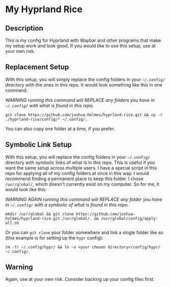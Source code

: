 # My Hyprland Rice

## Description

This is my config for Hyprland with Waybar and other programs that make my setup work and look good. If you would like to use this setup, use at your own risk.

## Replacement Setup

With this setup, you will simply replace the config folders in your `~/.config/` directory with the ones in this repo. It would look something like this in one command:

*WARNING running this command will REPLACE any folders you have in `~/.config/` with what is found in this repo.*
```
git clone https://github.com/joshua-holmes/hyprland-rice.git && cp -r ./hyprland-rice/config/* ~/.config/.
```

You can also copy one folder at a time, if you prefer.

## Symbolic Link Setup

With this setup, you will replace the config folders in your `~/.config/` directory with symbolic links of what is in this repo. This is useful if you want the same setup across multiple users. I have a special script in this repo for applying all of my config folders at once in this way. I would recommend finding a permanent place to keep this folder. I chose `/usr/global/`, which doesn't currently exist on my computer. So for me, it would look like this:

*WARNING AGAIN running this command will REPLACE any folder you have in `~/.config/` with a symbolic of what is found in this repo.*
```
mkdir /usr/global && git clone https://github.com/joshua-holmes/hyprland-rice.git /usr/global/. && /usr/global/config/apply-all.sh
```

Or you can `git clone` your folder somewhere and link a single folder like so (this example is for setting up the `hypr` config):

```
rm -fr ~/.config/hypr/ && ln -s <your chosen directory>/config/hypr/ ~/.config/.
```

## Warning

Again, use at your own risk. Consider backing up your config files first.
